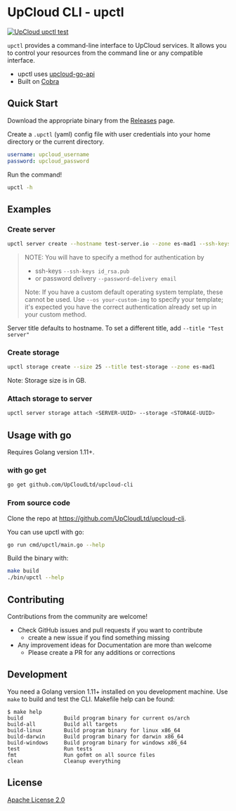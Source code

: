 # UpCloud CLI - upctl

[![UpCloud upctl test](https://github.com/UpCloudLtd/upctl/actions/workflows/test.yml/badge.svg)](https://github.com/UpCloudLtd/upctl/actions/workflows/test.yml)

`upctl` provides a command-line interface to UpCloud services. It allows you
to control your resources from the command line or any compatible interface.

* upctl uses [upcloud-go-api](https://github.com/UpCloudLtd/upcloud-go-api)
* Built on [Cobra](https://cobra.dev)

## Quick Start

Download the appropriate binary from the
[Releases](https://github.com/UpCloudLtd/upcloud-cli/releases) page.

Create a `.upctl` (yaml) config file with user credentials into your home
directory or the current directory.

```yaml
username: upcloud_username
password: upcloud_password
```

Run the command!

```bash
upctl -h
```

## Examples

### Create server

```bash
upctl server create --hostname test-server.io --zone es-mad1 --ssh-keys id_rsa.pub
```

> NOTE: You will have to specify a method for authentication by
>
> * ssh-keys `--ssh-keys id_rsa.pub`
> * or password delivery `--password-delivery email`
>
> Note: If you have a custom default operating system template, these cannot be used. Use `--os your-custom-img` to specify your template; it's expected you have the correct authentication already set up in your custom method. 

Server title defaults to hostname. To set a different title, add `--title "Test server"`

### Create storage

```bash
upctl storage create --size 25 --title test-storage --zone es-mad1
```

Note: Storage size is in GB.

### Attach storage to server

```bash
upctl server storage attach <SERVER-UUID> --storage <STORAGE-UUID> 
```

## Usage with go 

Requires Golang version 1.11+.

### with go get

```bash
go get github.com/UpCloudLtd/upcloud-cli
```

### From source code

Clone the repo at https://github.com/UpCloudLtd/upcloud-cli.

You can use upctl with go:

```bash
go run cmd/upctl/main.go --help
```

Build the binary with:

```bash
make build
./bin/upctl --help
```

## Contributing

Contributions from the community are welcome!

* Check GitHub issues and pull requests if you want to contribute
  * create a new issue if you find something missing
* Any improvement ideas for Documentation are more than welcome
  * Please create a PR for any additions or corrections

## Development

You need a Golang version 1.11+ installed on you development machine.
Use `make` to build and test the CLI. Makefile help can be found:

```
$ make help
build             Build program binary for current os/arch
build-all         Build all targets
build-linux       Build program binary for linux x86_64
build-darwin      Build program binary for darwin x86_64
build-windows     Build program binary for windows x86_64
test              Run tests
fmt               Run gofmt on all source files
clean             Cleanup everything
```

## License

[Apache License 2.0](LICENSE)
